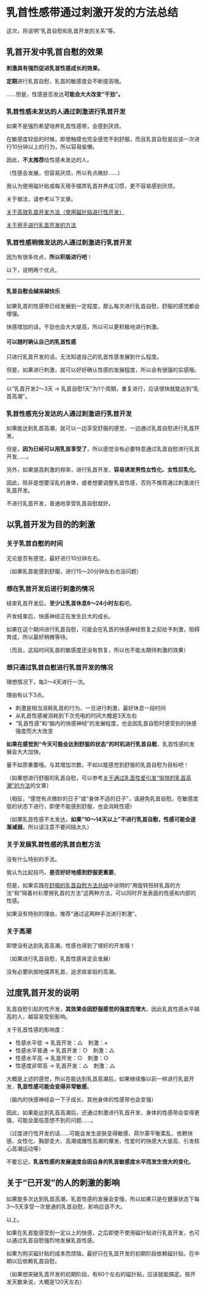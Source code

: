 # 乳首性感带通过刺激开发的方法总结 [​](#乳首性感带通过刺激开发的方法总结)

这次，将说明“乳首自慰和乳首开发的关系”等。

## 乳首开发中乳首自慰的效果 [​](#乳首开发中乳首自慰的效果)

**刺激具有强烈促进乳首性感成长的效果。**

**定期**进行乳首自慰，乳首的敏感度会不断提高哦。

……但是，性感是否发达**可能会大大改变“干劲”。**

### 乳首性感未发达的人通过刺激进行乳首开发 [​](#乳首性感未发达的人通过刺激进行乳首开发)

如果不是强烈希望培养乳首性感带，会感到厌烦。

在敏感度较低的时候，即使触摸也完全感觉不到舒服，而且乳首自慰是应该一次进行10分钟以上的行为，所以容易偷懒。

因此，**不太推荐**给性感未发达的人。

（性感会发展，但容易厌烦，所以有点微妙……）

我认为使用磁针贴或每天用手摆弄乳首并养成习惯，更不容易感到厌烦。

关于做法，请参考以下文章。

[关于高效乳首开发方法（使用磁针贴进行性开发）](/nipple/kaihatsu+iki/page-2.html)

[关于用手进行乳首开发的方法](/nipple/kaihatsu+iki/page-11.html)

### 乳首性感稍微发达的人通过刺激进行乳首开发 [​](#乳首性感稍微发达的人通过刺激进行乳首开发)

因为有很多优点，**所以积极进行吧**！

以下，说明两个优点。

* * *

#### 乳首自慰会越来越快乐 [​](#乳首自慰会越来越快乐)

如果乳首的性感带已经发展到一定程度，那么每次进行乳首自慰，舒服的感觉都会增强。

快感增加的话，干劲也会大大提高，所以可以更积极地进行刺激。

#### 可以随时确认自己的乳首性感 [​](#可以随时确认自己的乳首性感)

只进行乳首开发的话，无法知道自己的乳首性感发展到什么程度。

但是，如果进行刺激，就可以好好确认性感的发展程度，所以会有很强的实感哦。

* * *

以“乳首开发2～3天 → 乳首自慰1天”为1个周期，重复进行，应该很快就能达到“乳首高潮”。

### 乳首性感充分发达的人通过刺激进行乳首开发 [​](#乳首性感充分发达的人通过刺激进行乳首开发)

如果能达到乳首高潮，就可以一边享受舒服的感觉，一边通过乳首自慰进行乳首开发。

但是，**因为已经可以用乳首享受了**，所以感觉没有必要特意通过乳首自慰进行乳首开发……。

另外，如果提高刺激的频率，进行乳首开发，**容易诱发男性女性化、女性巨乳化**。

因此，除非是想要淫乱的身体，或者想要调整乳首性感，否则不推荐通过刺激进行乳首开发。

不进行乳首开发，普通地享受乳首自慰就好。

## 以乳首开发为目的的刺激 [​](#以乳首开发为目的的刺激)

### 关于乳首自慰的时间 [​](#关于乳首自慰的时间)

无论是否有感觉，最好进行10分钟左右。

（如果乳首能感到舒服，进行15～20分钟左右也没问题）

### 想在乳首开发后进行刺激的情况 [​](#想在乳首开发后进行刺激的情况)

结束乳首开发后，**至少让乳首休息8～24小时左右**吧。

开发结束后，快感神经正在发生巨大的成长。

如果在这个期间进行乳首自慰，可能会在乳首的快感神经恢复之前给予刺激，阻碍育成，所以最好稍微等待。

（而且，这段时间乳首的敏感度还没有恢复，所以也不能太期待刺激的效果）

### 想只通过乳首自慰进行乳首开发的情况 [​](#想只通过乳首自慰进行乳首开发的情况)

理想情况下，每2～4天进行一次。

理由有以下3点。

+   刺激是相当消耗乳首的行为，一旦进行刺激，最好休息一段时间
+   从乳首性感被消耗到下次充电的时间大概是3天左右
+   “乳首性感”和“脑内的快感神经”的发展程度，也会因乳首自慰时感受到的快感强度而大大改变

**如果在感觉到“今天可能会达到舒服的状态”的时机进行乳首自慰**，乳首性感的发展会大大加快。

量不如质重要哦。与其增加次数，不如以能感觉到舒服的乳首自慰为目标吧！

（如果想进行舒服的乳首自慰，可以参考[关于通过乳首性爱引发“愉悦的乳首高潮”的方法](/nipple/kaihatsu+iki/page-141.html)的文章）

（相反，“感觉有点微妙的日子”或“身体不适的日子”，请避免乳首自慰。在敏感度低的状态下进行，即使不能感到舒服，也会消耗性感）

（如果乳首性感不太发达，**如果“10～14天以上”不进行乳首自慰，性感可能会逐渐减弱**，所以请注意不要间隔太久）

### 关于发展乳首性感的乳首自慰方法 [​](#关于发展乳首性感的乳首自慰方法)

没有什么特别的手法。

我认为比起技巧，**是否好好地感到舒服更重要**。

但是，如果实践在[舒服的乳首自慰方法总结](/nipple/chikuni/page-5.html)中说明的“用旋转扭转乳首的方法”和“隔着衬衫摩擦乳首的方法”这两种方法，可以同时开发表面的性感和内部的性感。

如果没有特别的理由，推荐“通过这两种手法进行刺激”。

### 关于高潮 [​](#关于高潮)

即使没有达到乳首高潮，性感也得到了很好的开发哦！

（如果进行乳首自慰，乳首性感肯定会发展）

没有必要执拗地摆弄乳首，追求痉挛般的高潮。

## 过度乳首开发的说明 [​](#过度乳首开发的说明)

乳首自慰引起的性开发，**其效果会因舒服感觉的强度而增大**，因此乳首性感水平越高的人，越容易受到影响。

关于乳首性感的影响度：

+   性感水平低 → 乳首开发：△　刺激：×
+   性感水平普通 → 乳首开发：○　刺激：△
+   性感水平高 → 乳首开发：○　刺激：○
+   性感度非常高 → 乳首开发：△　刺激：△

大概是上述的感觉，所以在能达到乳首高潮后，如果继续像以前一样进行乳首开发，**乳首性感可能会变得非常敏感**。

（脑内的快感神经会一下子成长，其他身体的性感带也会变强）

因此，如果能达到乳首高潮后，还通过刺激进行乳首开发，身体的性感带会变得更强，可能会面临意想不到的问题……。

（过度进行性开发的话……可能会发生皮肤变得敏感、荷尔蒙平衡紊乱、依赖快感、女性化、胸部变大、高潮或雌性高潮的爆发、性爱时的快感大大提高、引发核心高潮运动等）

不要忘记，**乳首性感的发展速度会因自身的乳首敏感度水平而发生很大的变化**。

## 关于“已开发”的人的刺激的影响 [​](#关于-已开发-的人的刺激的影响)

如果能多次达到乳首高潮，乳首性感的发展会变慢，所以如果只是在健康状态下每3～5天享受一次普通的乳首自慰，影响应该不大。

以上。

如果在乳首能感受到一定以上的快感，之后即使不使用磁针贴进行乳首开发，也可以通过乳首自慰强烈地发展乳首性感。

如果为购买磁针贴的成本而烦恼，最好只在乳首开发的初期阶段依赖磁针贴，在中期以后依赖乳首自慰。

（如果想突破乳首开发的初期阶段，有60个左右的磁针贴，应该就能搞定。按开发天数来说，大概是120天左右）